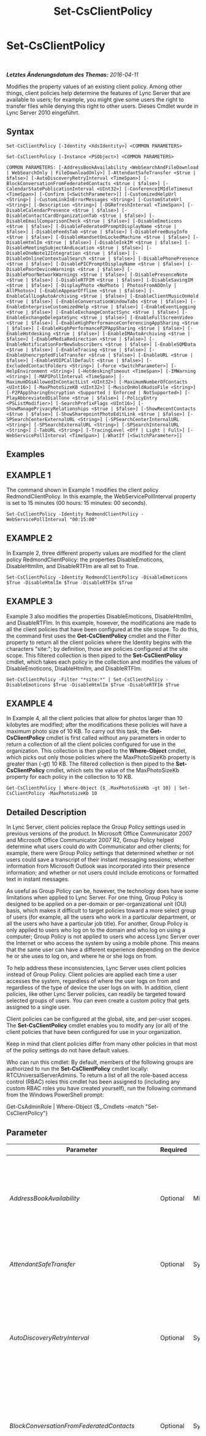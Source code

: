 ﻿---
title: Set-CsClientPolicy
TOCTitle: Set-CsClientPolicy
ms:assetid: 4b7eac0c-50e9-443a-b474-5c4e0c286028
ms:mtpsurl: https://technet.microsoft.com/de-de/library/Gg398300(v=OCS.15)
ms:contentKeyID: 49293932
ms.date: 05/19/2016
mtps_version: v=OCS.15
ms.translationtype: HT
---

# Set-CsClientPolicy

 

_**Letztes Änderungsdatum des Themas:** 2016-04-11_

Modifies the property values of an existing client policy. Among other things, client policies help determine the features of Lync Server that are available to users; for example, you might give some users the right to transfer files while denying this right to other users. Dieses Cmdlet wurde in Lync Server 2010 eingeführt.

## Syntax

    Set-CsClientPolicy [-Identity <XdsIdentity>] <COMMON PARAMETERS>

    Set-CsClientPolicy [-Instance <PSObject>] <COMMON PARAMETERS>

    COMMON PARAMETERS: [-AddressBookAvailability <WebSearchAndFileDownload | WebSearchOnly | FileDownloadOnly>] [-AttendantSafeTransfer <$true | $false>] [-AutoDiscoveryRetryInterval <TimeSpan>] [-BlockConversationFromFederatedContacts <$true | $false>] [-CalendarStatePublicationInterval <UInt32>] [-ConferenceIMIdleTimeout <TimeSpan>] [-Confirm [<SwitchParameter>]] [-CustomizedHelpUrl <String>] [-CustomLinkInErrorMessages <String>] [-CustomStateUrl <String>] [-Description <String>] [-DGRefreshInterval <TimeSpan>] [-DisableCalendarPresence <$true | $false>] [-DisableContactCardOrganizationTab <$true | $false>] [-DisableEmailComparisonCheck <$true | $false>] [-DisableEmoticons <$true | $false>] [-DisableFederatedPromptDisplayName <$true | $false>] [-DisableFeedsTab <$true | $false>] [-DisableFreeBusyInfo <$true | $false>] [-DisableHandsetOnLockedMachine <$true | $false>] [-DisableHtmlIm <$true | $false>] [-DisableInkIM <$true | $false>] [-DisableMeetingSubjectAndLocation <$true | $false>] [-DisableOneNote12Integration <$true | $false>] [-DisableOnlineContextualSearch <$true | $false>] [-DisablePhonePresence <$true | $false>] [-DisablePICPromptDisplayName <$true | $false>] [-DisablePoorDeviceWarnings <$true | $false>] [-DisablePoorNetworkWarnings <$true | $false>] [-DisablePresenceNote <$true | $false>] [-DisableRTFIM <$true | $false>] [-DisableSavingIM <$true | $false>] [-DisplayPhoto <NoPhoto | PhotosFromADOnly | AllPhotos>] [-EnableAppearOffline <$true | $false>] [-EnableCallLogAutoArchiving <$true | $false>] [-EnableClientMusicOnHold <$true | $false>] [-EnableConversationWindowTabs <$true | $false>] [-EnableEnterpriseCustomizedHelp <$true | $false>] [-EnableEventLogging <$true | $false>] [-EnableExchangeContactSync <$true | $false>] [-EnableExchangeDelegateSync <$true | $false>] [-EnableFullScreenVideo <$true | $false>] [-EnableHighPerformanceConferencingAppSharing <$true | $false>] [-EnableHighPerformanceP2PAppSharing <$true | $false>] [-EnableHotdesking <$true | $false>] [-EnableIMAutoArchiving <$true | $false>] [-EnableMediaRedirection <$true | $false>] [-EnableNotificationForNewSubscribers <$true | $false>] [-EnableSQMData <$true | $false>] [-EnableTracing <$true | $false>] [-EnableUnencryptedFileTransfer <$true | $false>] [-EnableURL <$true | $false>] [-EnableVOIPCallDefault <$true | $false>] [-ExcludedContactFolders <String>] [-Force <SwitchParameter>] [-HelpEnvironment <String>] [-HotdeskingTimeout <TimeSpan>] [-IMWarning <String>] [-MAPIPollInterval <TimeSpan>] [-MaximumDGsAllowedInContactList <UInt32>] [-MaximumNumberOfContacts <UInt16>] [-MaxPhotoSizeKB <UInt32>] [-MusicOnHoldAudioFile <String>] [-P2PAppSharingEncryption <Supported | Enforced | NotSupported>] [-PlayAbbreviatedDialTone <$true | $false>] [-PolicyEntry <PSListModifier>] [-SearchPrefixFlags <UInt16>] [-ShowManagePrivacyRelationships <$true | $false>] [-ShowRecentContacts <$true | $false>] [-ShowSharepointPhotoEditLink <$true | $false>] [-SPSearchCenterExternalURL <String>] [-SPSearchCenterInternalURL <String>] [-SPSearchExternalURL <String>] [-SPSearchInternalURL <String>] [-TabURL <String>] [-TracingLevel <Off | Light | Full>] [-WebServicePollInterval <TimeSpan>] [-WhatIf [<SwitchParameter>]]

## Examples

## EXAMPLE 1

The command shown in Example 1 modifies the client policy RedmondClientPolicy. In this example, the WebServicePollInterval property is set to 15 minutes (00 hours: 15 minutes: 00 seconds).

    Set-CsClientPolicy -Identity RedmondClientPolicy -WebServicePollInterval "00:15:00"

## EXAMPLE 2

In Example 2, three different property values are modified for the client policy RedmondClientPolicy: the properties DisableEmoticons, DisableHtmlIm, and DisableRTFIm are all set to True.

    Set-CsClientPolicy -Identity RedmondClientPolicy -DisableEmoticons $True -DisableHtmlIm $True -DisableRTFIm $True

## EXAMPLE 3

Example 3 also modifies the properties DisableEmoticons, DisableHtmlIm, and DisableRTFIm. In this example, however, the modifications are made to all the client policies that have been configured at the site scope. To do this, the command first uses the **Get-CsClientPolicy** cmdlet and the Filter property to return all the client policies where the Identity begins with the characters "site:"; by definition, those are policies configured at the site scope. This filtered collection is then piped to the **Set-CsClientPolicy** cmdlet, which takes each policy in the collection and modifies the values of DisableEmoticons, DisableHtmlIm, and DisableRTFIm.

    Get-CsClientPolicy -Filter "*site:*" | Set-CsClientPolicy -DisableEmoticons $True -DisableHtmlIm $True -DisableRTFIm $True

## EXAMPLE 4

In Example 4, all the client policies that allow for photos larger than 10 kilobytes are modified; after the modifications these policies will have a maximum photo size of 10 KB. To carry out this task, the **Get-CsClientPolicy** cmdlet is first called without any parameters in order to return a collection of all the client policies configured for use in the organization. This collection is then piped to the **Where-Object** cmdlet, which picks out only those policies where the MaxPhotoSizeKb property is greater than (-gt) 10 KB. The filtered collection is then piped to the **Set-CsClientPolicy** cmdlet, which sets the value of the MaxPhotoSizeKb property for each policy in the collection to 10 KB.

    Get-CsClientPolicy | Where-Object {$_.MaxPhotoSizeKb -gt 10} | Set-CsClientPolicy -MaxPhotoSizeKb 10

## Detailed Description

In Lync Server, client policies replace the Group Policy settings used in previous versions of the product. In Microsoft Office Communicator 2007 and Microsoft Office Communicator 2007 R2, Group Policy helped determine what users could do with Communicator and other clients; for example, there were Group Policy settings that determined whether or not users could save a transcript of their instant messaging sessions; whether information from Microsoft Outlook was incorporated into their presence information; and whether or not users could include emoticons or formatted text in instant messages.

As useful as Group Policy can be, however, the technology does have some limitations when applied to Lync Server. For one thing, Group Policy is designed to be applied on a per-domain or per-organizational unit (OU) basis, which makes it difficult to target policies toward a more select group of users (for example, all the users who work in a particular department, or all the users who have a particular job title). For another, Group Policy is only applied to users who log on to the domain and who log on using a computer; Group Policy is not applied to users who access Lync Server over the Internet or who access the system by using a mobile phone. This means that the same user can have a different experience depending on the device he or she uses to log on, and where he or she logs on from.

To help address these inconsistencies, Lync Server uses client policies instead of Group Policy. Client policies are applied each time a user accesses the system, regardless of where the user logs on from and regardless of the type of device the user logs on with. In addition, client policies, like other Lync Server policies, can readily be targeted toward selected groups of users. You can even create a custom policy that gets assigned to a single user.

Client policies can be configured at the global, site, and per-user scopes. The **Set-CsClientPolicy** cmdlet enables you to modify any (or all) of the client policies that have been configured for use in your organization.

Keep in mind that client policies differ from many other policies in that most of the policy settings do not have default values.

Who can run this cmdlet: By default, members of the following groups are authorized to run the **Set-CsClientPolicy** cmdlet locally: RTCUniversalServerAdmins. To return a list of all the role-based access control (RBAC) roles this cmdlet has been assigned to (including any custom RBAC roles you have created yourself), run the following command from the Windows PowerShell prompt:

Get-CsAdminRole | Where-Object {$\_.Cmdlets –match "Set-CsClientPolicy"}

## Parameter


<table>
<colgroup>
<col style="width: 25%" />
<col style="width: 25%" />
<col style="width: 25%" />
<col style="width: 25%" />
</colgroup>
<thead>
<tr class="header">
<th>Parameter</th>
<th>Required</th>
<th>Type</th>
<th>Description</th>
</tr>
</thead>
<tbody>
<tr class="odd">
<td><p><em>AddressBookAvailability</em></p></td>
<td><p>Optional</p></td>
<td><p>Microsoft.Rtc.Management.WritableConfig.Policy.Client.AddressBookAvailability</p></td>
<td><p>Indicates how users are allowed to access information in the Address Book server (that is, by using the Adressbuch-Webabfragedienst and/or by downloading a copy of the Address Book to their local computer). AddressBookAvailability must be set to one of the following values:</p>
<p>WebSearchAndFileDownload</p>
<p>WebSearchOnly</p>
<p>FileDownloadOnly</p></td>
</tr>
<tr class="even">
<td><p><em>AttendantSafeTransfer</em></p></td>
<td><p>Optional</p></td>
<td><p>System.Boolean</p></td>
<td><p>When set to True, Lync Attendant operates in &quot;safe transfer&quot; mode; this means that transferred calls that do not reach the intended recipient will reappear in the incoming area along with a &quot;Failed Transfer&quot; notice. When set to False, transferred calls that fail to reach the intended recipient will not reappear in the incoming area.</p></td>
</tr>
<tr class="odd">
<td><p><em>AutoDiscoveryRetryInterval</em></p></td>
<td><p>Optional</p></td>
<td><p>System.TimeSpan</p></td>
<td><p>After a failed connection attempt, specifies the amount of time Lync waits before again trying to connect to Lync Server. The AutoDiscoveryRetryInterval can be set to value between 1 second and 60 minutes (1 hour), inclusive.</p>
<p>When specifying the AutoDiscoveryRetryInterval you must use the format hours:minutes:seconds. For example, to set the interval to 25 minutes use this syntax:</p>
<p>- AutoDiscoveryRetryInterval 00:25:00</p>
<p>This setting is equivalent to the Office Communications Server 2007 R2 Group Policy setting &quot;Time interval to try autodiscovery.&quot;</p></td>
</tr>
<tr class="even">
<td><p><em>BlockConversationFromFederatedContacts</em></p></td>
<td><p>Optional</p></td>
<td><p>System.Boolean</p></td>
<td><p>When set to True, contacts from outside your organization will not be allowed to initiate instant message conversations with any user that this policy applies to. However, outside users will be able to participate in conversations as long the internal user initiates that conversation. When set to False, outside contacts are allowed to send unsolicited instant messages to users in your organization.</p>
<p>This setting is equivalent to the Office Communications Server 2007 R2 Group Policy setting &quot;Block conversation from federated contacts.&quot;</p></td>
</tr>
<tr class="odd">
<td><p><em>CalendarStatePublicationInterval</em></p></td>
<td><p>Optional</p></td>
<td><p>System.UInt32</p></td>
<td><p>Specifies the amount of time, in seconds, that Lync waits before retrieving calendar information from Microsoft Outlook and adding this data to your presence information.</p>
<p>For example, to set the CalendarStatePublicationInterval to 10 minutes (600 seconds) use this syntax:</p>
<p>- CalendarStatePublicationInterval 600</p>
<p>This setting is equivalent to the Office Communications Server 2007 R2 Group Policy setting &quot;Time interval to publish calendar data to presence.&quot;</p></td>
</tr>
<tr class="even">
<td><p><em>ConferenceIMIdleTimeout</em></p></td>
<td><p>Optional</p></td>
<td><p>System.TimeSpan</p></td>
<td><p>Indicates the number of minutes that a user can remain in an instant messaging session without either sending or receiving an instant message.</p>
<p>The ConferenceIMIdleTimeout must be less than or equal to 1 hour, and must be specified using the format hours:minutes:seconds. For example, this syntax sets the timeout value to 45 minutes:</p>
<p>-ConferenceIMIdleTimeout 00:45:00</p></td>
</tr>
<tr class="odd">
<td><p><em>Confirm</em></p></td>
<td><p>Optional</p></td>
<td><p>System.Management.Automation.SwitchParameter</p></td>
<td><p>Fordert Sie vor der Ausführung des Befehls zum Bestätigen auf.</p></td>
</tr>
<tr class="even">
<td><p><em>CustomizedHelpUrl</em></p></td>
<td><p>Optional</p></td>
<td><p>System.String</p></td>
<td><p>URL for custom Lync help set up by an organization. This help, rather than the default product help, will be displayed any time a user clicks the Help menu in Lync. This parameter has been deprecated for use with Lync Server 2013.</p>
<p>Customized help will not be available unless you also set EnableEnterpriseCustomizedHelp to True.</p>
<p>This setting is equivalent to the Office Communications Server 2007 R2 Group Policy setting &quot;Help menu.&quot;</p></td>
</tr>
<tr class="odd">
<td><p><em>CustomLinkInErrorMessages</em></p></td>
<td><p>Optional</p></td>
<td><p>System.String</p></td>
<td><p>URL for the website that can be added to error messages that appear in Lync. If a URL is specified, that URL will appear at the bottom of any error message that occurs in Lync. Users can then click that link and be taken to a custom website that contains additional information, troubleshooting tips, etc.</p></td>
</tr>
<tr class="even">
<td><p><em>CustomStateUrl</em></p></td>
<td><p>Optional</p></td>
<td><p>System.String</p></td>
<td><p>Specifies the location of the XML file used to add custom presence states to Lync. (Lync allows up to four custom presence states in addition to the built-in states such as Available, Busy, and Do Not Disturb.) The location of the XML file should be specified using the HTTPS protocol.</p>
<p>This setting is equivalent to the Office Communications Server 2007 R2 Group Policy setting &quot;Custom presence states URL.&quot;</p></td>
</tr>
<tr class="odd">
<td><p><em>Description</em></p></td>
<td><p>Optional</p></td>
<td><p>System.String</p></td>
<td><p>Allows administrators to provide additional information about a policy. For example, the Description might indicate the users that the policy should be assigned to.</p></td>
</tr>
<tr class="even">
<td><p><em>DGRefreshInterval</em></p></td>
<td><p>Optional</p></td>
<td><p>System.TimeSpan</p></td>
<td><p>Indicates the amount of time Lync waits before automatically refreshing the membership list of any distribution group that has been &quot;expanded&quot; in the Contacts list. (Expanding a distribution group means displaying all the members in that group.) DGRefreshInterval can be set to any integer value between 30 seconds and 28,800 seconds (8 hours), inclusive. The default value is 28,800 seconds.</p>
<p>This setting is equivalent to the Office Communications Server 2007 R2 Group Policy setting &quot;Time interval to refresh the membership of each distribution group.&quot;</p></td>
</tr>
<tr class="odd">
<td><p><em>DisableCalendarPresence</em></p></td>
<td><p>Optional</p></td>
<td><p>System.Boolean</p></td>
<td><p>When set to True, calendar data taken from Microsoft Outlook will not be included in your presence information. When set to False, calendar data will be included in your presence information. For example, free/busy information will be reported in your contact card; likewise, your status will automatically be set to Busy any time Outlook shows that you are in a meeting.</p>
<p>This setting is equivalent to the Office Communications Server 2007 R2 Group Policy setting &quot;Disable calendar presence.&quot;</p></td>
</tr>
<tr class="even">
<td><p><em>DisableContactCardOrganizationTab</em></p></td>
<td><p>Optional</p></td>
<td><p>System.Boolean</p></td>
<td><p>When set to True, the contact card organization tab is not visible within the Lync user interface. When set to False, the contact card organization tab is available in Lync.</p></td>
</tr>
<tr class="odd">
<td><p><em>DisableEmailComparisonCheck</em></p></td>
<td><p>Optional</p></td>
<td><p>System.Boolean</p></td>
<td><p>When set to True, Lync will not attempt to verify that any currently running instance of Microsoft Outlook belongs to the same user running Lync; for example, the software will not verify that both Outlook and Lync are running under Ken Myer’s user account. Instead, it will be assumed that the two applications are running under the same account and, in turn, will include contact and calendar data in Outlook with Lync.</p>
<p>When set to False, Lync will use SMTP addresses to verify that Outlook and Lync are running under the same account. If the SMTP addresses do not match then contact and calendar data in Outlook will not be incorporated into Lync.</p>
<p></p></td>
</tr>
<tr class="even">
<td><p><em>DisableEmoticons</em></p></td>
<td><p>Optional</p></td>
<td><p>System.Boolean</p></td>
<td><p>When set to True, users will not be able to send or receive emoticons in their instant messages; instead they will be see the text equivalent of those emoticons. For example, instead of seeing a graphical &quot;smiley face&quot; users will see the text equivalent:</p>
<p>: )</p>
<p>When set to False users will be able to include emoticons in their instant messages, and to view emoticons in instant messages they receive.</p>
<p>This setting is equivalent to the Office Communications Server 2007 R2 Group Policy setting &quot;Disable emoticons in instant messages.&quot;</p></td>
</tr>
<tr class="odd">
<td><p><em>DisableFederatedPromptDisplayName</em></p></td>
<td><p>Optional</p></td>
<td><p>System.Boolean</p></td>
<td><p>When set to True, any notification dialog generated when you are added to a federated user’s Contacts list will use the federated user’s SIP address (for example, sip:kenmyer@fabrikam.com). When set to False, the notification dialog will use the federated user’s display name (for example, Ken Myer) instead.</p>
<p>This setting is equivalent to the Office Communications Server 2007 R2 Group Policy setting &quot;Prevent showing the display name of federated, non-PIC contacts in the notification dialog.&quot;</p></td>
</tr>
<tr class="even">
<td><p><em>DisableFeedsTab</em></p></td>
<td><p>Optional</p></td>
<td><p>System.Boolean</p></td>
<td><p>When set to True, the activity feeds tab will not be displayed in Lync. When set to False, the feeds tab will be available within Lync.</p></td>
</tr>
<tr class="odd">
<td><p><em>DisableFreeBusyInfo</em></p></td>
<td><p>Optional</p></td>
<td><p>System.Boolean</p></td>
<td><p>When set to True, free/busy information retrieved from Microsoft Outlook will not be displayed in your contact card. When set to False, free/busy information is displayed in your contact card. For example, your contact card might include a note similar to this:</p>
<p>Calendar: Free until 2:00 PM</p>
<p>This setting is equivalent to the Office Communications Server 2007 R2 Group Policy setting &quot;Disable publishing free/busy info.&quot;</p></td>
</tr>
<tr class="even">
<td><p><em>DisableHandsetOnLockedMachine</em></p></td>
<td><p>Optional</p></td>
<td><p>System.Boolean</p></td>
<td><p>When set to True, users will not be able to use their Polycom handset if the computer that the handset is connected to is locked. To use the handset, users will first have to unlock the computer.</p>
<p>When set to False, users will be allowed to use their handset even if the computer the handset is connected to is locked.</p>
<p>This setting is equivalent to the Office Communications Server 2007 R2 Group Policy setting &quot;Configure handset use on locked machine.&quot;</p></td>
</tr>
<tr class="odd">
<td><p><em>DisableHtmlIm</em></p></td>
<td><p>Optional</p></td>
<td><p>System.Boolean</p></td>
<td><p>When set to True, any HTML text copied from a webpage will be converted to plain text when pasted into an instant message. When set to False, HTML formatting (such as font size and color, drop-down lists and buttons, etc.) will be retained when pasted into an instant message.</p>
<p>Note that, even when set to False, scripts and other potentially malicious items (such as tags that play a sound) will not be copied into an instant message. You can copy and paste buttons and other controls into a message, but any scripts attached to those controls will automatically be removed.</p>
<p>This setting is equivalent to the Office Communications Server 2007 R2 Group Policy setting &quot;Prevent HTML text in instant messages.&quot;</p></td>
</tr>
<tr class="even">
<td><p><em>DisableInkIM</em></p></td>
<td><p>Optional</p></td>
<td><p>System.Boolean</p></td>
<td><p>When set to True, users will not be allowed to receive instant messages containing Tablet PC ink. (Ink is a technology that enables you to insert handwritten notes into a document.) When set to False, users will be allowed to receive messages that contain Table PC ink.</p>
<p>This setting is equivalent to the Office Communications Server 2007 R2 Group Policy setting &quot;Prevent ink in instant messages.&quot;</p></td>
</tr>
<tr class="odd">
<td><p><em>DisableMeetingSubjectAndLocation</em></p></td>
<td><p>Optional</p></td>
<td><p>System.Boolean</p></td>
<td><p>When set to False, detailed information about a meeting -- namely, the meeting subject and the location where the meeting is being held -- will be displayed as a tooltip when you view free/busy information in a contact card. When set to True, this detailed information will not be displayed. To completely prevent the display of meeting-related information you should also set DisableCalendarPresence to True.</p>
<p>This setting is equivalent to the Communications Server 2007 R2 Group Policy setting &quot;Disable publishing meeting subject and location information.&quot;</p></td>
</tr>
<tr class="even">
<td><p><em>DisableOneNote12Integration</em></p></td>
<td><p>Optional</p></td>
<td><p>System.Boolean</p></td>
<td><div class="alert">

> [!TIP]
> This setting applies to the Lync 2010 Client only. Lync 2013 or higher clients do not implement this setting. To disable Shared Notes in conference, refer to <A href="set-csconferencingpolicy.md">Set-CsConferencingPolicy</A> parameter AllowSharedNotes.


</div>
<p>When set to True, the ability to start Microsoft OneNote from within Lync (and the ability to automatically link instant message sessions and OneNote notes) is disabled. When set to False, the option Take Notes Using One Note is enabled in Lync. In addition, if you locate an instant message transcript in Microsoft Outlook’s Conversation History you can retrieve any OneNote notes associated with that conversation just by clicking the Edit conversation notes button.</p>
<p>This setting is equivalent to the Office Communications Server 2007 R2 Group Policy setting &quot;Disable OneNote 12 integration.&quot;</p></td>
</tr>
<tr class="odd">
<td><p><em>DisableOnlineContextualSearch</em></p></td>
<td><p>Optional</p></td>
<td><p>System.Boolean</p></td>
<td><p>When set to True, disables the Find Previous Conversations menu option that appears when you right-click a user in your Contacts list. (This option enables you to search the Microsoft Outlook Conversation History folder for previous instant messaging sessions involving the user in question.) When set to False, the Find Previous Conversations option will be available when you right-click a user in your Contacts list.</p>
<p>Note that this setting only applies to users who are not running Microsoft Outlook in cached mode. That’s because any searches conducted by those users must take place on the Exchange Servers, and administrators might want to limit the network traffic causes by these searches. If you are running Outlook in cached mode, searches take place on a user’s locally-cached copy of his or her Inbox. Cached searches are not affected by this setting.</p>
<p>This setting is equivalent to the Office Communications Server 2007 R2 Group Policy setting &quot;Disable online contextual search.&quot;</p></td>
</tr>
<tr class="even">
<td><p><em>DisablePhonePresence</em></p></td>
<td><p>Optional</p></td>
<td><p>System.Boolean</p></td>
<td><p>When set to True, Lync does not take phone calls into consideration when determining your current status. When set to False, phone calls are taken into consideration when determining your status. For example, any time you are on the phone your status will automatically be set to Busy.</p>
<p>This setting is equivalent to the Office Communications Server 2007 R2 Group Policy setting &quot;Disable call presence.&quot;</p></td>
</tr>
<tr class="odd">
<td><p><em>DisablePICPromptDisplayName</em></p></td>
<td><p>Optional</p></td>
<td><p>System.Boolean</p></td>
<td><p>When set to True, any notification dialog box generated when you are added to the Contacts list of a user with an account on a public instant messaging service such as MSN will display that person’s SIP address (for example, sip:kenmyer@litwareinc.com). When set to False, the notification dialog box will use the person’s display name (for example, Ken Myer) instead.</p>
<p>This setting is equivalent to the Communications Server 2007 R2 Group Policy setting &quot;Prevent showing the display name of PIC contacts in the notification dialog.&quot;</p></td>
</tr>
<tr class="even">
<td><p><em>DisablePoorDeviceWarnings</em></p></td>
<td><p>Optional</p></td>
<td><p>System.Boolean</p></td>
<td><p>When set to True, Lync will not issue warnings (upon startup, in the Tuning Wizard, in the Conversation window, etc.) if an audio or video device is not working correctly. When set to False, these warnings will be issued.</p></td>
</tr>
<tr class="odd">
<td><p><em>DisablePoorNetworkWarnings</em></p></td>
<td><p>Optional</p></td>
<td><p>System.Boolean</p></td>
<td><p>When set to True, Lync will not display warnings about poor network quality.</p></td>
</tr>
<tr class="even">
<td><p><em>DisablePresenceNote</em></p></td>
<td><p>Optional</p></td>
<td><p>System.Boolean</p></td>
<td><p>When set to True, any Out of Office message you configure in Microsoft Outlook will not be displayed as part of your presence information. When set to False, your Out of Office message will be displayed any time a user holds the mouse over your name in their Contacts list.</p>
<p>This setting is equivalent to the Office Communications Server 2007 R2 Group Policy setting &quot;Disable presence note.&quot;</p></td>
</tr>
<tr class="odd">
<td><p><em>DisableRTFIM</em></p></td>
<td><p>Optional</p></td>
<td><p>System.Boolean</p></td>
<td><p>When both this setting and the DisableHtmlIm settings are set to True, prevents rich text formatting (for example, different fonts, font sizes, and font colors) from being used in instant messages; instead, all messages sent and received will be converted to plain text format. When set to False, rich text formatting will be allowed in instant messages.</p>
<p>This setting is equivalent to the Office Communications Server 2007 R2 Group Policy setting &quot;Prevent rich text in instant messages.&quot;</p></td>
</tr>
<tr class="even">
<td><p><em>DisableSavingIM</em></p></td>
<td><p>Optional</p></td>
<td><p>System.Boolean</p></td>
<td><p>When set to True, the options for saving an instant message session are removed from the menu bar in the Lync Conversation window. When set to False, these options are available in the Conversation window.</p>
<p>Note that setting this value to True removes the menu options that make it easy for users to save instant message transcripts. However, it does not prevent users from copying all the text in a transcript to the clipboard, pasting that text into another application, and then saving the transcript that way.</p>
<p>This setting is equivalent to the Office Communications Server 2007 R2 Group Policy setting &quot;Prevent users from saving instant messages.&quot;</p></td>
</tr>
<tr class="odd">
<td><p><em>DisplayPhoto</em></p></td>
<td><p>Optional</p></td>
<td><p>Microsoft.Rtc.Management.WritableConfig.Policy.Client.DisplayPhoto</p></td>
<td><p>Determines whether or not photos (of both the user and his or her contacts) will be displayed in Lync. Valid settings are:</p>
<p>NoPhoto - Photos are not displayed in Lync.</p>
<p>PhotosFromADOnly - Only photos that have been published in Active Directory-Domänendienste can be displayed.</p>
<p>AllPhotos - Either Active Directory photos or custom photos can be displayed.</p>
<p>The default value is AllPhotos.</p></td>
</tr>
<tr class="even">
<td><p><em>EnableAppearOffline</em></p></td>
<td><p>Optional</p></td>
<td><p>System.Boolean</p></td>
<td><p>When set to True an additional presence state -- Appear Offline -- is available in Lync. This state makes it appear as though the user is offline; however, he or she will actually be online and available to answer phone calls, respond to instant messages, etc. When set to False, the Appear Offline presence state will not be available in Lync.</p>
<p>This setting is equivalent to the Office Communications Server 2007 R2 Group Policy setting &quot;Enable the state Appear Offline.&quot;</p></td>
</tr>
<tr class="odd">
<td><p><em>EnableCallLogAutoArchiving</em></p></td>
<td><p>Optional</p></td>
<td><p>System.Boolean</p></td>
<td><p>When set to True, information about your incoming and outgoing phone calls is automatically saved to the Conversation History folder in Microsoft Outlook. (The actual call itself is not recorded. What is recorded is information such as who took part in the call; the length of the call; and whether this was an incoming or an outgoing call.) When set to False, this information is not saved to Outlook.</p>
<p>This setting is equivalent to the Office Communications Server 2007 R2 Group Policy setting &quot;Enable/disable automatic archiving of call logs to Outlook mailbox.&quot;</p></td>
</tr>
<tr class="even">
<td><p><em>EnableClientMusicOnHold</em></p></td>
<td><p>Optional</p></td>
<td><p>System.Boolean</p></td>
<td><p>When set to True, music will be played any time a caller is placed on hold. When set to False, music will not be played any time a caller is placed on hold. The default value is False.</p></td>
</tr>
<tr class="odd">
<td><p><em>EnableConversationWindowTabs</em></p></td>
<td><p>Optional</p></td>
<td><p>System.Boolean</p></td>
<td><p>When set to True, supplemental information related to an instant messaging session will be displayed in a separate browser window. This type of information is available only for custom applications that use the Microsoft Unified Communications Managed-API (UCMA). For example, customer service or help desk personnel, can automatically access related information while chatting with someone.</p>
<p>When set to False, supplemental information will not be displayed in a separate browser window. Although the user can still take part in an instant message session, he or she will not have access to any additional information that accompanies the session.</p>
<p>This setting is equivalent to the Office Communications Server 2007 R2 Group Policy setting &quot;Enable conversation window tabs.&quot; This parameter has been deprecated for use with Lync Server 2013.</p></td>
</tr>
<tr class="even">
<td><p><em>EnableEnterpriseCustomizedHelp</em></p></td>
<td><p>Optional</p></td>
<td><p>System.Boolean</p></td>
<td><p>When set to True, users who click the Help menu in Lync will be given custom help set up by the organization. When set to False, users who click the Help menu will be given the default Lync product help.</p>
<p>When you enable customized help you must also specify the URL for the custom help website; this is done using the CustomizedHelpUrl parameter. If this parameter is not specified, or if the URL is not valid, errors will likely occur when users try to schedule or join meetings.</p>
<p>This parameter has been deprecated for use with Lync Server 2013.</p></td>
</tr>
<tr class="odd">
<td><p><em>EnableEventLogging</em></p></td>
<td><p>Optional</p></td>
<td><p>System.Boolean</p></td>
<td><p>When set to True, detailed information about Lync will be recorded in the Application event log. When set to False, only major events (such as the failure to connect to Lync Server) are recorded in the event log.</p>
<p>This setting is equivalent to the Office Communications Server 2007 R2 Group Policy setting &quot;Turn on event logging for Communicator 2007.&quot;</p></td>
</tr>
<tr class="even">
<td><p><em>EnableExchangeContactSync</em></p></td>
<td><p>Optional</p></td>
<td><p>System.Boolean</p></td>
<td><p>When set to True (the default value) Lync creates a corresponding personal contact in Microsoft Outlook for each person on a user’s Lync Contacts list.</p></td>
</tr>
<tr class="odd">
<td><p><em>EnableExchangeDelegateSync</em></p></td>
<td><p>Optional</p></td>
<td><p>System.Boolean</p></td>
<td><p>When set to True, a user that has been configured in Outlook will be allowed to schedule online Lync Calendar meetings for that user (this happens via Lync UCMAPI delegation, without the need of the Enterprise Voice feature).</p></td>
</tr>
<tr class="even">
<td><p><em>EnableFullScreenVideo</em></p></td>
<td><p>Optional</p></td>
<td><p>System.Boolean</p></td>
<td><p>When set to True, this parameter does two things: 1) enables full-screen video (with the correct aspect ratio) for Lync calls; and, 2) disables video preview for Lync calls. When set to False then full-screen video is not available in Lync, but video preview is available.</p>
<p>This setting is equivalent to the Office Communications Server 2007 R2 Group Policy setting &quot;Enable full screen video and video preview disabled for all OC video calls.&quot;</p></td>
</tr>
<tr class="odd">
<td><p><em>EnableHighPerformanceConferencingAppSharing</em></p></td>
<td><p>Optional</p></td>
<td><p>System.Boolean</p></td>
<td><p>When set to True, enables better performance in applications (such as CAD/CAM applications) that have a high screen refresh rate. However, this improved performance will reduce the system resources and network bandwidth available to other applications.</p></td>
</tr>
<tr class="even">
<td><p><em>EnableHighPerformanceP2PAppSharing</em></p></td>
<td><p>Optional</p></td>
<td><p>System.Boolean</p></td>
<td><p>When set to True, allows a peer-to-peer application sharing session to exceed the maximum frame rate of 2.5 frames per second. The default value is False.</p></td>
</tr>
<tr class="odd">
<td><p><em>EnableHotdesking</em></p></td>
<td><p>Optional</p></td>
<td><p>System.Boolean</p></td>
<td><p>When set to True, enables users to log on to a phone running Lync Phone Edition in a shared workspace by using their Lync Server account. (Among other things, this provides the user access to his or her contacts.) When set to False, users are not allowed to log on to a phone in a shared workspace by using their own credentials.</p>
<p>Note that this setting applies only to common area (shared workspace) accounts and not to user accounts. When set to True and applied to a common area account for a phone in a shared workspace, any user will be able to log on to that phone by using his or her credentials. When set to False, no one will be allowed to log on to that phone.</p>
<p></p></td>
</tr>
<tr class="even">
<td><p><em>EnableIMAutoArchiving</em></p></td>
<td><p>Optional</p></td>
<td><p>System.Boolean</p></td>
<td><p>When set to True, a transcript of every instant message session that a user takes part in will be saved to the Conversation History folder in Microsoft Outlook. When set to False, these transcripts will not be saved automatically. (However, users will have the option to manually save instant message transcripts.)</p>
<p>This setting is equivalent to the Office Communications Server 2007 R2 Group Policy setting &quot;Enable/disable automatic archiving of IM conversations to Outlook mailbox.&quot;</p></td>
</tr>
<tr class="odd">
<td><p><em>EnableMediaRedirection</em></p></td>
<td><p>Optional</p></td>
<td><p>System.Boolean</p></td>
<td><p>When set to True ($True) allows audio and video streams to be separated from other network traffic; in turn, this allows client devices to do encoding and decoding of audio and video locally. Media redirection typically results in lower bandwidth usage, higher server scalability, and a more-optimal user experience compared to similar techniques such as device remoting or codec compression.</p></td>
</tr>
<tr class="even">
<td><p><em>EnableNotificationForNewSubscribers</em></p></td>
<td><p>Optional</p></td>
<td><p>System.Boolean</p></td>
<td><p>When set to True you will receive notification any time you are added to someone else's Contacts list. In addition, the notification dialog box will provide options for you to add that person to your Contacts list, or to block them from viewing your presence information.</p></td>
</tr>
<tr class="odd">
<td><p><em>EnableSQMData</em></p></td>
<td><p>Optional</p></td>
<td><p>System.Boolean</p></td>
<td><p>Note: This setting has been deprecated for Lync Server 2013.</p>
<p>The Customer Experience Improvement Program (CEIP) is designed to help Microsoft collect data on the real-world use of Lync. When a user is enrolled in CEIP, then each time the user runs Lync information about what that user does, and how often they do it, will be sent back to Microsoft, stored in a database, and then analyzed to help identify usage trends.</p>
<p>When EnableSQMData is set to True, the user will not automatically be enrolled in the Customer Experience Improvement Program. However, Lync will provide the user with the option to join the program.</p>
<p>When set to False, the user will not be enrolled in the Customer Experience Improvement Program. In addition, Lync will not give users the option of joining the program. The only way for a user to participate in the CEIP program is for EnableSQMData to be set to True and the user to then manually opt-in to the program.</p>
<p>Note that no personally-identifiable information is sent to the CEIP. The CEIP does not keep track of such things as who you send instant messages to, and vice-versa. Instead, the program tracks information such how often people use Lync to transfer files or the average number of contacts that people have on their Contacts Lists.</p>
<p>This setting is equivalent to the Office Communications Server 2007 R2 Group Policy setting &quot;Specify instrumentation.&quot;</p></td>
</tr>
<tr class="even">
<td><p><em>EnableTracing</em></p></td>
<td><p>Optional</p></td>
<td><p>System.Boolean</p></td>
<td><p>When set to True, software tracing will be enabled in Lync; when set to False software tracing will be disabled. Software tracing involves keeping an extremely detailed record of everything that a program does (including tracking API calls). As such tracing is mostly useful to developers and to application support personnel.</p>
<p>This setting is equivalent to the Office Communications Server 2007 R2 Group Policy setting &quot;Turn on tracing for Communicator 2007.&quot;</p></td>
</tr>
<tr class="odd">
<td><p><em>EnableUnencryptedFileTransfer</em></p></td>
<td><p>Optional</p></td>
<td><p>System.Boolean</p></td>
<td><p>When set to True, users will be allowed to exchange files with external users whose instant messaging software does not support encrypted file transfers. When set to False, users will only be able to exchange files with external users who have software that supports encrypted file transfers.</p>
<p>This setting is equivalent to the Office Communications Server 2007 R2 Group Policy setting &quot;Allow transferring unencrypted files.&quot;</p></td>
</tr>
<tr class="even">
<td><p><em>EnableURL</em></p></td>
<td><p>Optional</p></td>
<td><p>System.Boolean</p></td>
<td><p>When set to True, hyperlinks embedded in an instant message will be &quot;clickable;&quot; that is, users can click that link and their web browser will open to the specified location. When set to False, hyperlinks appear in instant messages as plain text. To navigate to the location, users will need to copy the link text and paste it into their web browser.</p>
<p>This setting is equivalent to the Office Communications Server 2007 R2 Group Policy setting &quot;Allow hyperlinks in instant messages.&quot;</p></td>
</tr>
<tr class="odd">
<td><p><em>EnableVOIPCallDefault</em></p></td>
<td><p>Optional</p></td>
<td><p>System.Boolean</p></td>
<td><p>When set to True, a Lync call will be placed any time a user employs the click-to-call feature.</p>
<p>This policy setting only affects the initial state of the click-to-call feature. If the user modifies the value of the click-to-call setting then the user-selected value will override this policy setting. After a user has modified the click-to-call setting that setting will remain in use and will not be affected by the EnableVOIPCallDefault policy.</p></td>
</tr>
<tr class="even">
<td><p><em>ExcludedContactFolders</em></p></td>
<td><p>Optional</p></td>
<td><p>System.String</p></td>
<td><p>Indicates which Microsoft Outlook contact folders (if any) should not be searched any time Lync searches for new contacts. Multiple folders can be specified by separating the folder names using semicolons; for example: -ExcludedContactFolders &quot;SenderPhotoContacts;OtherContacts&quot;.</p></td>
</tr>
<tr class="odd">
<td><p><em>Force</em></p></td>
<td><p>Optional</p></td>
<td><p>System.Management.Automation.SwitchParameter</p></td>
<td><p>Suppresses the display of any non-fatal error message that might arise when running the command.</p></td>
</tr>
<tr class="even">
<td><p><em>HelpEnvironment</em></p></td>
<td><p>Optional</p></td>
<td><p>System.String</p></td>
<td><p>When set to &quot;Office 365&quot;, the Office 365 client help documentation for Lync Server 2013 will be shown to users rather than the on-premises help shown by default. You can either set HelpEnvironment to &quot;Office 365&quot; or to a null value ($Null). If set to a null value (the default value) then the on-premises help will be shown to users.</p></td>
</tr>
<tr class="odd">
<td><p><em>HotdeskingTimeout</em></p></td>
<td><p>Optional</p></td>
<td><p>System.TimeSpan</p></td>
<td><p>Timeout interval for a user logged on to a &quot;hot-desk&quot; phone. (A hot-desk phone is a phone running Lync Phone Edition that is located in a shared workspace, and that users can log on to using their Lync Server account.) The hot-desk timeout specifies the number of minutes that can elapse before a user is automatically logged off of a hot-desk phone. When specifying a hot desking timeout you must use the format hours:minutes:seconds. For example, this syntax sets the hot desking timeout interval to 45 minutes:</p>
<p>-HotdeskingTimeout 00:45:00</p>
<p>Note that this policy setting applies only to common area phones and not to users. The default value is 5 minutes (00:05:00), and the minimum value is 30 seconds (00:00:30).</p></td>
</tr>
<tr class="even">
<td><p><em>Identity</em></p></td>
<td><p>Optional</p></td>
<td><p>Microsoft.Rtc.Management.Xds.XdsIdentity</p></td>
<td><p>Unique identifier assigned to the new policy. To reference the global policy, use this syntax: -Identity global. To reference a site policy, use the prefix &quot;site:&quot; and the name of the site as your Identity; for example: -Identity site:Redmond. To reference a per-user policy, use syntax similar to this: -Identity SalesClientPolicy.</p></td>
</tr>
<tr class="odd">
<td><p><em>IMWarning</em></p></td>
<td><p>Optional</p></td>
<td><p>System.String</p></td>
<td><p>When configured, the specified message appears in the Conversation window each time a user takes part in an instant messaging session. For example, if IMWarning is set to &quot;All information is the property of Litwareinc&quot; then that message will appear in the Conversation window each time a user takes part in an instant messaging session.</p>
<p>Your warning message should be limited to 256 characters, and can only contain plain text. You cannot use any formatting (such as boldface or italics) and you cannot clickable URLs within the text.</p>
<p>If set to a null value ($Null) then no message appears in the Conversation window.</p>
<p>This setting is equivalent to the Office Communications Server 2007 R2 Group Policy setting &quot;Warning text.&quot;</p></td>
</tr>
<tr class="even">
<td><p><em>Instance</em></p></td>
<td><p>Optional</p></td>
<td><p>ClientPolicy</p></td>
<td><p>Ermöglicht Ihnen, einen Verweis auf ein Objekt an das Cmdlet zu übergeben, statt individuelle Parameterwerte festzulegen.</p></td>
</tr>
<tr class="odd">
<td><p><em>MAPIPollInterval</em></p></td>
<td><p>Optional</p></td>
<td><p>System.TimeSpan</p></td>
<td><p>Important: This parameter has been deprecated for use with Lync Server 2013.</p>
<p>For users of Microsoft Exchange Server 2003, MAPIPollInterval specifies how often Lync retrieves calendar data from the Exchange public folders. MAPIPollInterval can be set to any value between 1 second and 1 hour; inclusive. To configure the MAPI poll interval, use the format hours:minutes:seconds. For example, this command sets the MAPI poll interval to 45 minutes:</p>
<p>-MapiPollInterval 00:45:00</p>
<p>Note that this setting does not apply to users whose email account is on Microsoft Exchange Server 2010 or Microsoft Exchange Server 2007. For those users, calendar retrieval is managed using WebServicePollInterval</p>
<p>This setting is equivalent to the Office Communications Server 2007 R2 Group Policy setting &quot;Time interval to load calendar data from MAPI provider.&quot;</p></td>
</tr>
<tr class="even">
<td><p><em>MaximumDGsAllowedInContactList</em></p></td>
<td><p>Optional</p></td>
<td><p>System.UInt32</p></td>
<td><p>Indicates the maximum number of distribution groups that a user can configure as a contact. MaximumDGsAllowedInContactList can be set to any integer value between 0 and 64, inclusive. The default value is 10.</p></td>
</tr>
<tr class="odd">
<td><p><em>MaximumNumberOfContacts</em></p></td>
<td><p>Optional</p></td>
<td><p>System.UInt16</p></td>
<td><p>Indicates the maximum number of contacts a user is allowed to have. The maximum contacts can be set to any integer value between 0 and 1000, inclusive. When set to 0, that prevents the user from having any contacts.</p>
<p>This setting is equivalent to the Office Communications Server 2007 R2 Group Policy setting &quot;Maximum allowed number of contacts.&quot;</p></td>
</tr>
<tr class="even">
<td><p><em>MaxPhotoSizeKB</em></p></td>
<td><p>Optional</p></td>
<td><p>System.UInt32</p></td>
<td><p>Indicates the maximum size (in kilobytes) for photos displayed in Lync.</p>
<p>The default value is 30 kilobytes.</p></td>
</tr>
<tr class="odd">
<td><p><em>MusicOnHoldAudioFile</em></p></td>
<td><p>Optional</p></td>
<td><p>System.String</p></td>
<td><p>Path to the audio file to be played when a caller is placed on hold. If a value is configured for this property then music on hold will be enabled and users will not be allowed to disable the feature. If no value is configured for this property then users can specify their own music on hold file, assuming that EnableClientMusicOnHold is set to True.</p></td>
</tr>
<tr class="even">
<td><p><em>P2PAppSharingEncryption</em></p></td>
<td><p>Optional</p></td>
<td><p>Microsoft.Rtc.Management.WritableConfig.Policy.Client.P2PAppSharingEncryption</p></td>
<td><p>Indicates whether or not desktop and application sharing data exchanged during a peer-to-peer conversation is encrypted. Allowed values are:</p>
<p>Supported. Desktop and application sharing data will be encrypted, if possible.</p>
<p>Enforced. Desktop and application sharing data must be encrypted. If the data cannot be encrypted then desktop and application sharing will not be enabled for the conversation.</p>
<p>NotSupported. Desktop and application sharing data will not be encrypted.</p></td>
</tr>
<tr class="odd">
<td><p><em>PlayAbbreviatedDialTone</em></p></td>
<td><p>Optional</p></td>
<td><p>System.Boolean</p></td>
<td><p>When set to True, a 3-second dial tone will be played any time a Lync-compatible handset is taken off the hook. (A Lync-compatible handset looks like a standard telephone, but plugs into a USB port on your computer and is used to make Lync calls rather than &quot;regular&quot; phone calls.) When set to False, a 30-second dial tone is played any time a Lync-compatible handset is taken off the hook.</p>
<p>This setting is equivalent to the Office Communications Server 2007 R2 Group Policy setting &quot;Play abbreviated dial done.&quot;</p></td>
</tr>
<tr class="even">
<td><p><em>PolicyEntry</em></p></td>
<td><p>Optional</p></td>
<td><p>System.Management.Automation.PSListModifier</p></td>
<td><p>Provides a way to add settings not covered by the default parameters. For example, when testing pre-release versions Microsoft Lync Server 2010 it was possible to add a Send Feedback option to Microsoft Lync 2010. That was done by using code similar to this:</p>
<p>$x = New-CsClientPolicyEntry -Name &quot;OnlineFeedbackURL&quot; -Value &quot;http://www.litwareinc.com/feedback&quot;Set-CsClientPolicy -Identity global -PolicyEntry @{Add=$x}</p>
<p>For more details and examples, see the <a href="new-csclientpolicyentry.md">New-CsClientPolicyEntry</a> cmdlet help topic.</p></td>
</tr>
<tr class="odd">
<td><p><em>SearchPrefixFlags</em></p></td>
<td><p>Optional</p></td>
<td><p>System.UInt16</p></td>
<td><p>Represents the Address Book attributes that should be used any time a user searches for a new contact. The search prefix flags are constructed as a binary number such as 1110111, in which a 1 indicates that the attribute should be searched and a 0 indicates that the attribute should not be searched. The attributes in the binary value are (from right to left):</p>
<p>Primary email address</p>
<p>Email alias</p>
<p>All email addresses</p>
<p>Company</p>
<p>Display name</p>
<p>First name</p>
<p>Last name</p>
<p>The binary value 1110111 means that all attributes should be searched except attribute 4: Company. To search only display name, first name, and last name you would construct this value:</p>
<p>1110000</p>
<p>After the binary value has been constructed it must then be converted to a decimal value before being assigned to SearchPrefixFlags. To convert a binary number to a decimal number you can use the following Windows PowerShell command:</p>
<p>[Convert]::ToInt32(&quot;1110111&quot;, 2)</p>
<div class="alert">

> [!TIP]
> Manual registry key creation is required for the search prefix flags to be implemented. A SearchPrefixFlags key must be created for either the machine or user as in the following examples. The "119" value is the integer equivalent of a "1110111" SearchPrefixFlags binary. The integer you enter will be based on your own search preferences.<BR>Use the appropriate Office version in the registry keys. 
> <UL>
> <LI>
> <P>14.0 – Office 2010</P></LI></UL><CODE>HKEY_CURRENT_USER\SOFTWARE\Policies\Microsoft\Communicator\SearchPrefixFlags</CODE> 
> <UL>
> <LI>
> <P>15.0 – Office 2013</P>
> <LI>
> <P>16.0 – Office 2016</P></LI></UL><CODE>HKEY_LOCAL_MACHINE\SOFTWARE\Policies\Microsoft\Office\&lt;Office Version&gt;\Lync\SearchPrefixFlags --&gt; DWORD 119</CODE><BR><CODE>HKEY_LOCAL_USER\SOFTWARE\Policies\Microsoft\Office\&lt;Office Version&gt;\Lync\SearchPrefixFlags --&gt; DWORD 119</CODE>


</div></td>
</tr>
<tr class="even">
<td><p><em>ShowManagePrivacyRelationships</em></p></td>
<td><p>Optional</p></td>
<td><p>System.Boolean</p></td>
<td><p>When set to True, shows the Relationships option in the Lync Contacts list window. When set to False, hides the Relationships option.</p>
<p>Note that this setting applies only to Lync 2010. Lync 2013 will not show these relationships even if ShowManagePrivacyRelationships has been set to True.</p>
<p>The default value is False.</p></td>
</tr>
<tr class="odd">
<td><p><em>ShowRecentContacts</em></p></td>
<td><p>Optional</p></td>
<td><p>System.Boolean</p></td>
<td><p>This parameter has no effect on the client.</p>
<p></p></td>
</tr>
<tr class="even">
<td><p><em>ShowSharepointPhotoEditLink</em></p></td>
<td><p>Optional</p></td>
<td><p>System.Boolean</p></td>
<td><p>If set to True, Lync will include a link that enables users to edit the personal photo stored on their SharePoint MySite. The default value is False, which means that Lync will not include a link to the SharePoint MySite.</p></td>
</tr>
<tr class="odd">
<td><p><em>SPSearchCenterExternalURL</em></p></td>
<td><p>Optional</p></td>
<td><p>System.String</p></td>
<td><p>External URL for the SharePoint site used for keyword searches (also known as expert searches). This URL will appear at the bottom of any keyword search results that appear in Lync. If the user clicks this URL, his or her web browser will open up to the SharePoint site, giving the user the opportunity to conduct searches using SharePoint’s search capabilities. (SharePoint offers more search options than Lync does.)</p>
<p>SPSearchCenterExternalURL represents the URL for external users; that is, for users logging on from outside the organization’s firewall. The parameter SPSearchCenterInternalURL is for users who log on from inside the firewall.</p></td>
</tr>
<tr class="even">
<td><p><em>SPSearchCenterInternalURL</em></p></td>
<td><p>Optional</p></td>
<td><p>System.String</p></td>
<td><p>Internal URL for the SharePoint site used for keyword searches (also known as expert searches). This URL will appear at the bottom of any keyword search results that appear in Lync. If the user clicks this URL, his or her web browser will open up to the SharePoint site, giving the user the opportunity to conduct searches using SharePoint’s search capabilities. (SharePoint offers more search options than Lync does.)</p>
<p>SPSearchCenterInternalURL represents the URL for internal users; that is, for users logging on from inside the organization’s firewall. The parameter SPSearchCenterExternalURL is for users who log on from outside the firewall.</p></td>
</tr>
<tr class="odd">
<td><p><em>SPSearchExternalURL</em></p></td>
<td><p>Optional</p></td>
<td><p>System.String</p></td>
<td><p>External URL for the SharePoint site used for keyword searches (also known as expert searches). Lync will use the SharePoint site located at this URL any time an external user (that is, a user who has accessed the system from outside the organization’s firewall) conducts a keyword search.</p></td>
</tr>
<tr class="even">
<td><p><em>SPSearchInternalURL</em></p></td>
<td><p>Optional</p></td>
<td><p>System.String</p></td>
<td><p>Internal URL for the SharePoint site used for keyword searches (also known as expert searches). Lync will use the SharePoint site located at this URL any time an internal user (that is, a user who has logged on from inside the organization’s firewall) conducts a keyword search.</p></td>
</tr>
<tr class="odd">
<td><p><em>TabURL</em></p></td>
<td><p>Optional</p></td>
<td><p>System.String</p></td>
<td><p>Specifies the location of the XML file used to create custom tabs located at the bottom of the Lync Contacts list window. Custom tabs provide access to webpages (for example, help desk webpages) from within Lync. This parameter has been deprecated for use with Lync Server 2013.</p>
<p>This setting is equivalent to the Office Communications Server 2007 R2 Group Policy setting &quot;Tab URL.&quot;</p></td>
</tr>
<tr class="even">
<td><p><em>TracingLevel</em></p></td>
<td><p>Optional</p></td>
<td><p>Microsoft.Rtc.Management.WritableConfig.Policy.Client.TracingLevel</p></td>
<td><p>Enables Administrators to manage event tracing and logging in Lync 2013. Allowed values are:</p>
<p>* Off – Tracing is disabled and the user cannot change this setting.</p>
<p>* Light – Minimal tracing is performed, and the user cannot change this setting.</p>
<p>* Full – Verbose tracing is performed, and the user cannot change this setting.</p>
<p>By default TracingLevel is set to Light.</p></td>
</tr>
<tr class="odd">
<td><p><em>WebServicePollInterval</em></p></td>
<td><p>Optional</p></td>
<td><p>System.TimeSpan</p></td>
<td><p>For users of Microsoft Exchange Server 2007 and later versions of the product, WebServicePollInterval specifies how often Lync retrieves calendar data from Microsoft Exchange Server Web Services. WebServicePollInterval can be set to any value between 1 second and 1 hour; inclusive. To configure the Web Service poll interval, use the format hours:minutes:seconds. For example, this command sets the Web Service poll interval to 45 minutes:</p>
<p>-WebServicePollInterval 00:45:00</p>
<p>Note that this setting does not apply to users whose email account is on Exchange 2003. For those users, calendar retrieval is managed using MAPIPollInterval.</p>
<p>This setting is equivalent to the Communications Server 2007 R2 Group Policy setting &quot;Time interval to load calendar data from Web service provider.&quot;</p></td>
</tr>
<tr class="even">
<td><p><em>WhatIf</em></p></td>
<td><p>Optional</p></td>
<td><p>System.Management.Automation.SwitchParameter</p></td>
<td><p>Beschreibt die Auswirkungen einer Ausführung des Befehls, ohne den Befehl tatsächlich auszuführen.</p></td>
</tr>
</tbody>
</table>


## Input Types

Microsoft.Rtc.Management.WritableConfig.Policy.Client.ClientPolicy object. The **Set-CsClientPolicy** cmdlet accepts pipelined instances of the client policy object.

## Return Types

The **Set-CsClientPolicy** cmdlet does not return a value or object. Instead, the cmdlet configures instances of the Microsoft.Rtc.Management.WritableConfig.Policy.Client.ClientPolicy object.

## Siehe auch

#### Weitere Ressourcen

[Get-CsClientPolicy](get-csclientpolicy.md)  
[Grant-CsClientPolicy](grant-csclientpolicy.md)  
[New-CsClientPolicy](new-csclientpolicy.md)  
[Remove-CsClientPolicy](remove-csclientpolicy.md)

